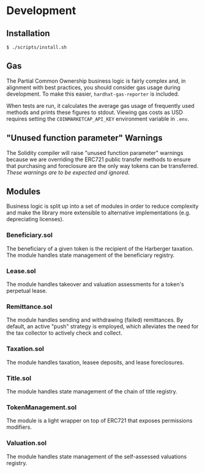 # Development

## Installation

```console
$ ./scripts/install.sh
```

## Gas

The Partial Common Ownership business logic is fairly complex and, in alignment with best practices, you should consider gas usage during development. To make this easier, `hardhat-gas-reporter` is included.

When tests are run, it calculates the average gas usage of frequently used methods and prints these figures to stdout. Viewing gas costs as USD requires setting the `COINMARKETCAP_API_KEY` environment variable in `.env`.

## "Unused function parameter" Warnings

The Solidity compiler will raise "unused function parameter" warnings because we are overriding the ERC721 public transfer methods to ensure that purchasing and foreclosure are the only way tokens can be transferred. _These warnings are to be expected and ignored_.

## Modules

Business logic is split up into a set of modules in order to reduce complexity and make the library more extensible to alternative implementations (e.g. depreciating licenses).

### Beneficiary.sol

The beneficiary of a given token is the recipient of the Harberger taxation. The module handles state management of the beneficiary registry.

### Lease.sol

The module handles takeover and valuation assessments for a token's perpetual lease.

### Remittance.sol

The module handles sending and withdrawing (failed) remittances. By default, an active "push" strategy is employed, which alleviates the need for the tax collector to actively
check and collect.

### Taxation.sol

The module handles taxation, leasee deposits, and lease foreclosures.

### Title.sol

The module handles state management of the chain of title registry.

### TokenManagement.sol

The module is a light wrapper on top of ERC721 that exposes permissions modifiers.

### Valuation.sol

The module handles state management of the self-assessed valuations registry.
